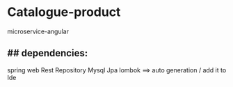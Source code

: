 # Catalogue-product
microservice-angular

## ## dependencies:
spring web
Rest Repository
Mysql
Jpa
lombok	==> auto generation / add it to Ide
